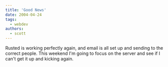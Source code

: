 ```yaml
---
title: 'Good News'
date: 2004-04-24
tags:
  - webdev
authors:
  - scott
---
```


Rusted is working perfectly again, and email is all set up and sending to the correct people. This weekend I'm going to focus on the server and see if I can't get it up and kicking again.
